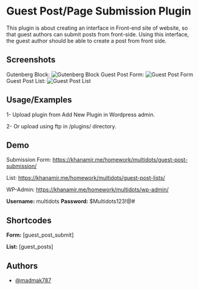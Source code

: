 
# Guest Post/Page Submission Plugin

This plugin is about creating an interface in Front-end site of website, so that guest authors
can submit posts from front-side. Using this interface, the guest author should be able to create
a post from front side.



## Screenshots
Gutenberg Block:
![Gutenberg Block](https://nimbus-screenshots.s3.amazonaws.com/s/e16339e57536aa6049c97009990a82a8.png)
Guest Post Form:
![Guest Post Form](https://nimbus-screenshots.s3.amazonaws.com/s/4429875588a84212e8b6ad9c1b4c1eb5.png)
Guest Post List:
![Guest Post List](https://nimbus-screenshots.s3.amazonaws.com/s/b5042958dc4cfb29e9581aac252eb13d.png)
## Usage/Examples

1- Upload plugin from Add New Plugin in Wordpress admin.

2- Or upload using ftp in /plugins/ directory.


## Demo

Submission Form: https://khanamir.me/homework/multidots/guest-post-submission/

List: https://khanamir.me/homework/multidots/guest-post-lists/

WP-Admin: https://khanamir.me/homework/multidots/wp-admin/

**Username:** multidots **Password:** $Multidots123!@#
## Shortcodes

**Form:** [guest_post_submit]

**List:** [guest_posts]


## Authors

- [@madmak787](https://www.github.com/madmak787/)


